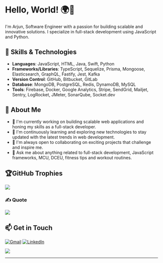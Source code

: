 
# Hello, World! 🌍👋
I'm Arjun, Software Engineer with a passion for building scalable and innovative solutions. I specialize in full-stack development using JavaScript and Python.

## 🚀 Skills & Technologies

- **Languages**: JavaScript, HTML, Java, Swift, Python
- **Frameworks/Libraries**: TypeScript, Sequelize, Prisma, Mongoose, Elasticsearch, GraphQL, Fastify, Jest, Kafka
- **Version Control**: GitHub, Bitbucket, GitLab
- **Database**: MongoDB, PostgreSQL, Redis, DynamoDB, MySQL
- **Tools**: Firebase, Docker, Google Analytics, Stripe, SendGrid, Mailjet, Sentry, LogRocket, JMeter, SonarQube, Socket.dev

## 🚀 About Me

- 🔭 I'm currently working on building scalable web applications and honing my skills as a full-stack developer.
- 🌱 I'm continuously learning and exploring new technologies to stay updated with the latest trends in web development.
- 👯 I'm always open to collaborating on exciting projects that challenge and inspire me.
- 💬 Ask me about anything related to full-stack development, JavaScript frameworks, MCU, DCEU, fitness tips and workout routines.

<!-- - 📫 You can reach me at: [arjuntpnambiar@gmail.com](mailto:arjuntpnambiar@gmail.com) -->
<!--## 📈 GitHub Stats
![](https://github-readme-streak-stats.herokuapp.com/?user=Arjun-tp&theme=dark&hide_border=true)<br/>
-->

## 🏆GitHub Trophies
![](https://github-profile-trophy.vercel.app/?username=Arjun-tp&theme=onedark&no-frame=true&no-bg=false&margin-w=4)
<!--
## 📈 GitHub Stats

![Arjun's GitHub Stats](https://github-readme-stats.vercel.app/api?username=Arjun-tp&show_icons=true&theme=light)
-->
### ✍️ Quote
![](https://quotes-github-readme.vercel.app/api?type=horizontal&theme=gruvbox)

## 📫 Get in Touch

[![Gmail](https://img.icons8.com/color/48/000000/gmail.png)](mailto:arjuntpnambiar@gmail.com) [](mailto:arjuntpnambiar@gmail.com) 
[![LinkedIn](https://img.icons8.com/color/48/000000/linkedin.png)](https://www.linkedin.com/in/arjun-tp)

[![](https://visitcount.itsvg.in/api?id=Arjun-tp&icon=0&color=0)](https://visitcount.itsvg.in)
<!--
- Email: arjuntpnambiar@gmail.com
- LinkedIn: [linkedin.com/in/arjun-tp](https://www.linkedin.com/in/arjun-tp)
-->

---

